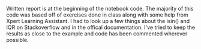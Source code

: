 Written report is at the beginning of the notebook code. The majority of this code was based off of exercises done in class along with some help from Xpert Learning Assistant. I had to look up a few things about the isin() and IQR on Stackoverflow and in the offical documentation. I've tried to keep the results as close to the example and code has been commented wherever possible.